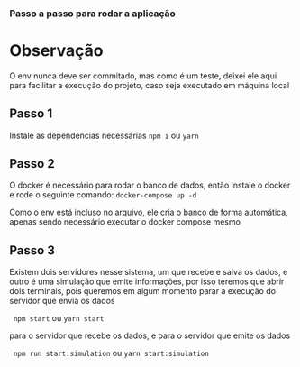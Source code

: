 ### Passo a passo para rodar a aplicação

# Observação
O env nunca deve ser commitado, mas como é um teste, deixei ele aqui para facilitar a execução do projeto, caso seja executado em máquina local

## Passo 1
Instale as dependências necessárias
``` npm i ```
ou
``` yarn ```

## Passo 2
O docker é necessário para rodar o banco de dados, então instale o docker e rode o seguinte comando:
``` docker-compose up -d ```

Como o env está incluso no arquivo, ele cria o banco de forma automática, apenas sendo necessário executar o docker compose mesmo

## Passo 3
Existem dois servidores nesse sistema, um que recebe e salva os dados, e outro é uma simulação que emite informações, por isso teremos que abrir dois terminais, pois queremos em algum momento parar a execução do servidor que envia os dados

``` npm start``` 
ou
``` yarn start ```

para o servidor que recebe os dados, e para o servidor que emite os dados

``` npm run start:simulation```
ou
``` yarn start:simulation ```